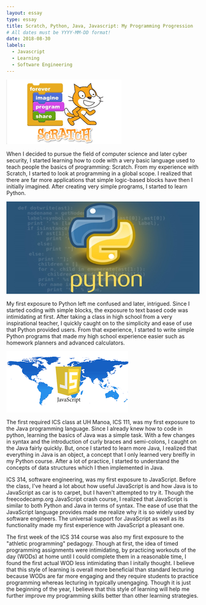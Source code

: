 ```yaml
---
layout: essay
type: essay
title: Scratch, Python, Java, Javascript: My Programming Progression
# All dates must be YYYY-MM-DD format!
date: 2018-08-30
labels:
  - Javascript
  - Learning
  - Software Engineering
---
```


<img class="ui large left circular floated image" src="../images/scratch.png">

When I decided to pursue the field of computer science and later cyber security, I started learning how to code with a very basic language used to teach people the basics of programming: Scratch. From my experience with Scratch, I started to look at programming in a global scope. I realized that there are far more applications that simple logic-based blocks have then I initially imagined. After creating very simple programs, I started to learn Python.

<img class="ui tiny left circular floated image" src="../images/python.jpg">

My first exposure to Python left me confused and later, intrigued. Since I started coding with simple blocks, the exposure to text based code was intimidating at first. After taking a class in high school from a very inspirational teacher, I quickly caught on to the simplicity and ease of use that Python provided users. From that experience, I started to write simple Python programs that made my high school experience easier such as homework planners and advanced calculators.

<img class="ui large left circular floated image" src="../images/jsworld.png">

The first required ICS class at UH Manoa, ICS 111, was my first exposure to the Java programming language. Since I already knew how to code in python, learning the basics of Java was a simple task. With a few changes in syntax and the introduction of curly braces and semi-colons, I caught on the Java fairly quickly. But, once I started to learn more Java, I realized that everything in Java is an object, a concept that I only learned very breifly in my Python course. After a lot of practice, I started to understand the concepts of data structures which I then implemented in Java.

ICS 314, software engineering, was my first exposure to JavaScript. Before the class, I've heard a lot about how useful JavaScript is and how Java is to JavaScript as car is to carpet, but I haven't attempted to try it. Though the freecodecamp.org JavaScript crash course, I realized that JavaScript is similar to both Python and Java in terms of syntax. The ease of use that the JavaScript language provides made me realize why it is so widely used by software engineers. The universal support for JavaScript as well as its functionality made my first experience with JavaScript a pleasant one.

The first week of the ICS 314 course was also my first exposure to the "athletic programming" pedagogy. Though at first, the idea of timed programming assignments were intimidating, by practicing workouts of the day (WODs) at home until I could complete them in a reasonable time, I found the first actual WOD less intimidating than I initally thought. I believe that this style of learning is overall more beneficial than standard lecturing because WODs are far more engaging and they require students to practice programming whereas lecturing in typically unengaging. Though it is just the beginning of the year, I believe that this style of learning will help me further improve my programming skills better than other learning strategies.
